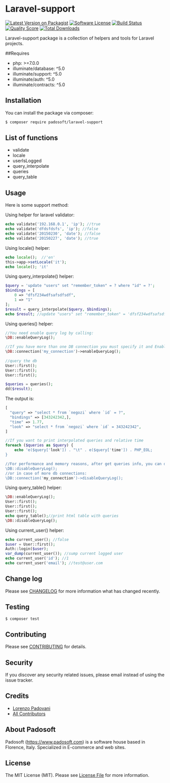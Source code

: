 # Laravel-support

[![Latest Version on Packagist](https://img.shields.io/packagist/v/padosoft/laravel-support.svg?style=flat-square)](https://packagist.org/packages/padosoft/laravel-support)
[![Software License](https://img.shields.io/badge/license-MIT-brightgreen.svg?style=flat-square)](LICENSE.md)
[![Build Status](https://img.shields.io/travis/padosoft/laravel-support/master.svg?style=flat-square)](https://travis-ci.org/padosoft/laravel-support)
[![Quality Score](https://img.shields.io/scrutinizer/g/padosoft/laravel-support.svg?style=flat-square)](https://scrutinizer-ci.com/g/padosoft/laravel-support)
[![Total Downloads](https://img.shields.io/packagist/dt/padosoft/laravel-support.svg?style=flat-square)](https://packagist.org/packages/padosoft/laravel-support)

Laravel-support package is a collection of helpers and tools for Laravel projects.

##Requires
  
- php: >=7.0.0
- illuminate/database: ^5.0
- illuminate/support: ^5.0
- illuminate/auth: ^5.0
- illuminate/contracts: ^5.0
  
## Installation

You can install the package via composer:
``` bash
$ composer require padosoft/laravel-support
```
  
## List of functions

- validate
- locale
- userIsLogged
- query_interpolate
- queries
- query_table
  
## Usage

Here is some support method:

Using helper for laravel validator:
``` php
echo validate('192.168.0.1', 'ip'); //true
echo validate('dfdsfdsfs', 'ip'); //false
echo validate('20150230', 'date'); //false
echo validate('20150227', 'date'); //true
```

Using locale() helper:
``` php
echo locale();  //'en'
this->app->setLocale('it');
echo locale(); 'it'
```

Using query_interpolate() helper:
``` php
$query = 'update "users" set "remember_token" = ? where "id" = ?';
$bindings = [
    0 => "dfsf234wdfsafsdfsdf",
    1 => "1"
];
$result = query_interpolate($query, $bindings);
echo $result; //update "users" set "remember_token" = 'dfsf234wdfsafsdfsdf' where "id" = 1
```

Using queries() helper:
``` php
//You need enable query log by calling:
\DB::enableQueryLog();

//If you have more than one DB connection you must specify it and Enables query log for my_connection
\DB::connection('my_connection')->enableQueryLog();
 
//query the db
User::first();
User::first();
User::first();

$queries = queries();
dd($result);
```

The output is:
``` php
[
  "query" => "select * from `negozi` where `id` = ?",
  "bindings" => [343242342,],
  "time" => 1.77,
  "look" => "select * from `negozi` where `id` = 343242342",
]
```

``` php
//If you want to print interpolated queries and relative time
foreach ($queries as $query) {
    echo 'e($query['look']) . "\t" . e($query['time']) . PHP_EOL;
}

//For performance and memory reasons, after get queries info, you can disable query log by excecute
\DB::disableQueryLog();
//or in case of more db connections:
\DB::connection('my_connection')->disableQueryLog();
```

Using query_table() helper:
``` php
\DB::enableQueryLog();
User::first();
User::first();
User::first();
echo query_table();//print html table with queries
\DB::disableQueryLog();
```

Using current_user() helper:
``` php
echo current_user(); //false
$user = User::first();
Auth::login($user);
var_dump(current_user()); //sump current logged user
echo current_user('id'); //1
echo current_user('email'); //test@user.com
```

## Change log

Please see [CHANGELOG](CHANGELOG.md) for more information what has changed recently.

## Testing

``` bash
$ composer test
```

## Contributing

Please see [CONTRIBUTING](CONTRIBUTING.md) for details.

## Security

If you discover any security related issues, please email instead of using the issue tracker.

## Credits
- [Lorenzo Padovani](https://github.com/lopadova)
- [All Contributors](../../contributors)

## About Padosoft
Padosoft (https://www.padosoft.com) is a software house based in Florence, Italy. Specialized in E-commerce and web sites.

## License

The MIT License (MIT). Please see [License File](LICENSE.md) for more information.
